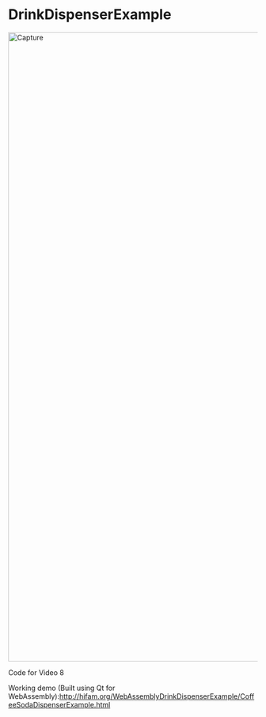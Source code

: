 # DrinkDispenserExample

<img width="1272" alt="Capture" src="https://user-images.githubusercontent.com/80116049/111550746-26ed7c00-8755-11eb-8e32-672f75197aa0.PNG">


Code for Video 8

Working demo (Built using Qt for WebAssembly):http://hifam.org/WebAssemblyDrinkDispenserExample/CoffeeSodaDispenserExample.html
